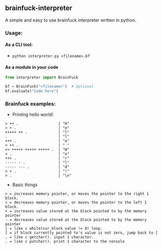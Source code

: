 ## brainfuck-interpreter

A simple and easy to use brainfuck interpreter written in python.

### Usage:

#### As a CLI tool:

- `python interpreter.py <filename>.bf`

#### As a module in your code

```py
from interpreter import BrainFuck

bf = BrainFuck("<filename>")  # Optional
bf.evaluate("Code here")
```

### Brainfuck examples:

- Printing hello world!

```brainfuck
> ++ .                  | "H"
> + .                   | "e"
+++++ ++ .              | "l"
.                       | "l"
+++ .                   | "o"
> ++ .                  | " "
<< +++++ +++++ +++++ .  | "W"
> .                     | "o"
+++ .                   | "r"
----- - .               | "l"
----- --- .             | "d"
> + .                   | "!"
> .                     | "\n"
```

- Basic things

```
> = increases memory pointer, or moves the pointer to the right 1 block.
< = decreases memory pointer, or moves the pointer to the left 1 block.
+ = increases value stored at the block pointed to by the memory pointer
- = decreases value stored at the block pointed to by the memory pointer
[ = like c while(cur_block_value != 0) loop.
] = if block currently pointed to's value is not zero, jump back to [
, = like c getchar(). input 1 character.
. = like c putchar(). print 1 character to the console
```

